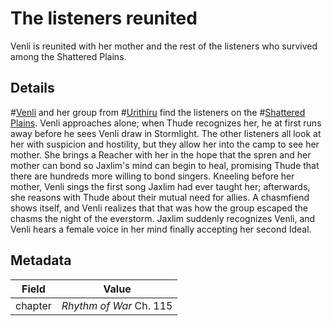# The listeners reunited
Venli is reunited with her mother and the rest of the listeners who survived among the Shattered Plains.

## Details
#[Venli](venli) and her group from #[Urithiru](urithiru) find the listeners on the #[Shattered Plains](shattered-plains). Venli approaches alone; when Thude recognizes her, he at first runs away before he sees Venli draw in Stormlight. The other listeners all look at her with suspicion and hostility, but they allow her into the camp to see her mother. She brings a Reacher with her in the hope that the spren and her mother can bond so Jaxlim's mind can begin to heal, promising Thude that there are hundreds more willing to bond singers. Kneeling before her mother, Venli sings the first song Jaxlim had ever taught her; afterwards, she reasons with Thude about their mutual need for allies. A chasmfiend shows itself, and Venli realizes that that was how the group escaped the chasms the night of the everstorm. Jaxlim suddenly recognizes Venli, and Venli hears a female voice in her mind finally accepting her second Ideal. 

## Metadata
| Field | Value |
| ----- | ----- |
| chapter | *Rhythm of War* Ch. 115|